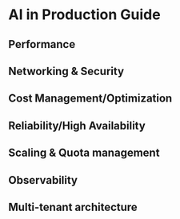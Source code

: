 # AI in Production Guide

## Performance 
## Networking & Security
## Cost Management/Optimization
## Reliability/High Availability
## Scaling & Quota management
## Observability
## Multi-tenant architecture
